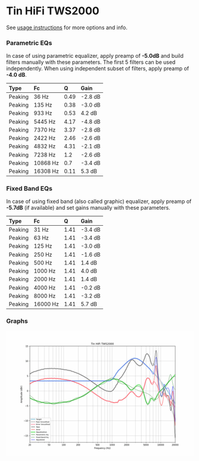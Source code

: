 # Tin HiFi TWS2000
See [usage instructions](https://github.com/jaakkopasanen/AutoEq#usage) for more options and info.

### Parametric EQs
In case of using parametric equalizer, apply preamp of **-5.0dB** and build filters manually
with these parameters. The first 5 filters can be used independently.
When using independent subset of filters, apply preamp of **-4.0 dB**.

| Type    | Fc       |    Q | Gain    |
|:--------|:---------|:-----|:--------|
| Peaking | 36 Hz    | 0.49 | -2.8 dB |
| Peaking | 135 Hz   | 0.38 | -3.0 dB |
| Peaking | 933 Hz   | 0.53 | 4.2 dB  |
| Peaking | 5445 Hz  | 4.17 | -4.8 dB |
| Peaking | 7370 Hz  | 3.37 | -2.8 dB |
| Peaking | 2422 Hz  | 2.46 | -2.6 dB |
| Peaking | 4832 Hz  | 4.31 | -2.1 dB |
| Peaking | 7238 Hz  | 1.2  | -2.6 dB |
| Peaking | 10868 Hz | 0.7  | -3.4 dB |
| Peaking | 16308 Hz | 0.11 | 5.3 dB  |

### Fixed Band EQs
In case of using fixed band (also called graphic) equalizer, apply preamp of **-5.7dB**
(if available) and set gains manually with these parameters.

| Type    | Fc       |    Q | Gain    |
|:--------|:---------|:-----|:--------|
| Peaking | 31 Hz    | 1.41 | -3.4 dB |
| Peaking | 63 Hz    | 1.41 | -3.4 dB |
| Peaking | 125 Hz   | 1.41 | -3.0 dB |
| Peaking | 250 Hz   | 1.41 | -1.6 dB |
| Peaking | 500 Hz   | 1.41 | 1.4 dB  |
| Peaking | 1000 Hz  | 1.41 | 4.0 dB  |
| Peaking | 2000 Hz  | 1.41 | 1.4 dB  |
| Peaking | 4000 Hz  | 1.41 | -0.2 dB |
| Peaking | 8000 Hz  | 1.41 | -3.2 dB |
| Peaking | 16000 Hz | 1.41 | 5.7 dB  |

### Graphs
![](./Tin%20HiFi%20TWS2000.png)